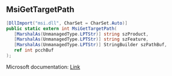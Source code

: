 ## MsiGetTargetPath

```csharp
[DllImport("msi.dll", CharSet = CharSet.Auto)]
public static extern int MsiGetTargetPath(
   [MarshalAs(UnmanagedType.LPTStr)] string szProduct,
   [MarshalAs(UnmanagedType.LPTStr)] string szFeature,
   [MarshalAs(UnmanagedType.LPTStr)] StringBuilder szPathBuf,
   ref int pcchBuf
);
```

Microsoft documentation: [Link](https://learn.microsoft.com/en-us/windows/win32/api/msiquery/nf-msiquery-msigettargetpatha)
